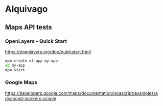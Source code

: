 # Alquivago

## Maps API tests

### OpenLayers - Quick Start

https://openlayers.org/doc/quickstart.html

```sh
npm create ol-app my-app
cd my-app
npm start
```

### Google Maps

https://developers.google.com/maps/documentation/javascript/examples/advanced-markers-simple